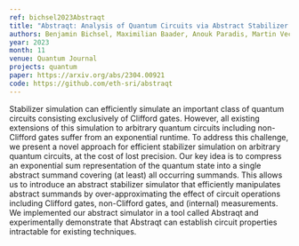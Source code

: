 ```yaml
---
ref: bichsel2023Abstraqt
title: "Abstraqt: Analysis of Quantum Circuits via Abstract Stabilizer Simulation"
authors: Benjamin Bichsel, Maximilian Baader, Anouk Paradis, Martin Vechev
year: 2023
month: 11
venue: Quantum Journal
projects: quantum
paper: https://arxiv.org/abs/2304.00921
code: https://github.com/eth-sri/abstraqt
---
```


Stabilizer simulation can efficiently simulate an important class of quantum circuits consisting exclusively of Clifford gates. However, all existing extensions of this simulation to arbitrary quantum circuits including non-Clifford gates suffer from an exponential runtime.
To address this challenge, we present a novel approach for efficient stabilizer simulation on arbitrary quantum circuits, at the cost of lost precision. Our key idea is to compress an exponential sum representation of the quantum state into a single abstract summand covering (at least) all occurring summands. This allows us to introduce an abstract stabilizer simulator that efficiently manipulates abstract summands by over-approximating the effect of circuit operations including Clifford gates, non-Clifford gates, and (internal) measurements.
We implemented our abstract simulator in a tool called Abstraqt and experimentally demonstrate that Abstraqt can establish circuit properties intractable for existing techniques.
